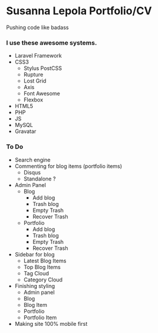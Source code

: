 # Susanna Lepola Portfolio/CV

Pushing code like badass


### I use these awesome systems. 
* Laravel Framework
* CSS3
    * Stylus PostCSS
    * Rupture
    * Lost Grid
    * Axis
    * Font Awesome
    * Flexbox
* HTML5
* PHP
* JS
* MySQL
* Gravatar

### To Do
* Search engine
* Commenting for blog items (portfolio items)
    * Disqus
    * Standalone ?
* Admin Panel
    * Blog
        * Add blog
        * Trash blog
        * Empty Trash
        * Recover Trash
    * Portfolio
        * Add blog
        * Trash blog
        * Empty Trash
        * Recover Trash
* Sidebar for blog 
    * Latest Blog Items
    * Top Blog Items
    * Tag Cloud
    * Category Cloud
* Finishing styling
    * Admin panel
    * Blog 
    * Blog Item
    * Portfolio
    * Portfolio Item   
* Making site 100% mobile first
